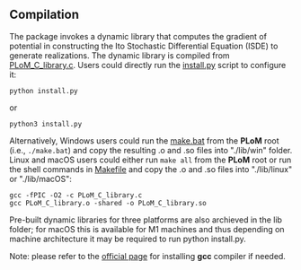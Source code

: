 ## Compilation

The package invokes a dynamic library that computes the gradient of potential in constructing the Ito Stochastic Differential Equation (ISDE) to 
generate realizations. The dynamic library is compiled from [PLoM_C_library.c](../PLoM_C_library.c). Users could directly run the [install.py](../install.py) script to configure it:
```shell
python install.py
```
or
```shell
python3 install.py
```

Alternatively, Windows users could run the [make.bat](../make.bat) from the **PLoM** root (i.e., ```./make.bat```) and copy the resulting .o and .so files into "./lib/win" folder. Linux and macOS users could either run ```make all``` from the **PLoM** root or run the shell commands in [Makefile](../Makefile) and copy the .o and .so files into "./lib/linux" or "./lib/macOS":

```shell
gcc -fPIC -O2 -c PLoM_C_library.c
gcc PLoM_C_library.o -shared -o PLoM_C_library.so
```

Pre-built dynamic libraries for three platforms are also archieved in the lib folder; for macOS this is available for M1 machines and thus depending on machine architecture it may be required to run python install.py.

Note: please refer to the [official page](https://gcc.gnu.org/install/binaries.html) for installing **gcc** compiler if needed.
